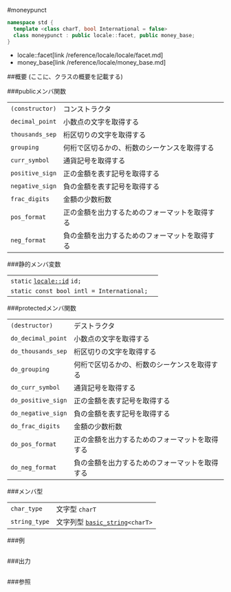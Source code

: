 #moneypunct
```cpp
namespace std {
  template <class charT, bool International = false>
  class moneypunct : public locale::facet, public money_base;
}
```
* locale::facet[link /reference/locale/locale/facet.md]
* money_base[link /reference/locale/money_base.md]

##概要
(ここに、クラスの概要を記載する)

###publicメンバ関数

| | |
|---------------------------------------------------------------------------|-----------------------------------------------------------------------|
| `(constructor)` | コンストラクタ |
| `decimal_point` | 小数点の文字を取得する |
| `thousands_sep` | 桁区切りの文字を取得する |
| `grouping` | 何桁で区切るかの、桁数のシーケンスを取得する |
| `curr_symbol` | 通貨記号を取得する |
| `positive_sign` | 正の金額を表す記号を取得する |
| `negative_sign` | 負の金額を表す記号を取得する |
| `frac_digits` | 金額の少数桁数 |
| `pos_format` | 正の金額を出力するためのフォーマットを取得する |
| `neg_format` | 負の金額を出力するためのフォーマットを取得する |

###静的メンバ変数

| | |
|---------------------------------------------------------------------------------------------------------------------------------------------------------------------------------------------------------------------------------------------------------------|--|
| `static` [`locale::id`](/reference/locale/locale/id.md) `id;` |  |
| `static const bool intl = International;` |  |

###protectedメンバ関数

| | |
|-------------------------------|-----------------------------------------------------------------------|
| `(destructor)` | デストラクタ |
| `do_decimal_point` | 小数点の文字を取得する |
| `do_thousands_sep` | 桁区切りの文字を取得する |
| `do_grouping` | 何桁で区切るかの、桁数のシーケンスを取得する |
| `do_curr_symbol` | 通貨記号を取得する |
| `do_positive_sign` | 正の金額を表す記号を取得する |
| `do_negative_sign` | 負の金額を表す記号を取得する |
| `do_frac_digits` | 金額の少数桁数 |
| `do_pos_format` | 正の金額を出力するためのフォーマットを取得する |
| `do_neg_format` | 負の金額を出力するためのフォーマットを取得する |

###メンバ型

| | |
|-------------------------------------------------------------------------|-----------------------------------------------------------------------------------------------------------------------------------|
| `char_type` | 文字型 `charT` |
| `string_type` | 文字列型 [`basic_string`](/reference/string/basic_string.md)`<charT>` |

###例
```cpp
```

###出力
```
```

###参照
